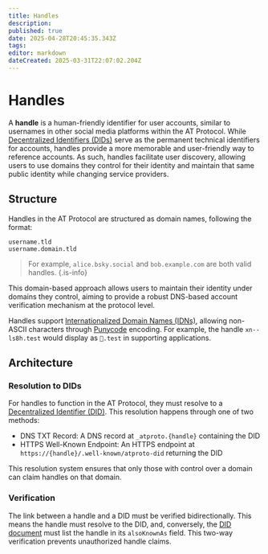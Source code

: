 ```yaml
---
title: Handles
description: 
published: true
date: 2025-04-28T20:45:35.343Z
tags: 
editor: markdown
dateCreated: 2025-03-31T22:07:02.204Z
---
```


# Handles
A **handle** is a human-friendly identifier for user accounts, similar to usernames in other social media platforms within the AT Protocol. While [Decentralized Identifiers (DIDs)](/en/wiki/reference/identifiers/did) serve as the permanent technical identifiers for accounts, handles provide a more memorable and user-friendly way to reference accounts. As such, handles facilitate user discovery, allowing users to use domains they control for their identity and maintain that same public identity while changing service providers. 

## Structure
Handles in the AT Protocol are structured as domain names, following the format:

```
username.tld
username.domain.tld
```

> For example, `alice.bsky.social` and `bob.example.com` are both valid handles.
{.is-info}

This domain-based approach allows users to maintain their identity under domains they control, aiming to provide a robust DNS-based account verification mechanism at the protocol level.

Handles support [Internationalized Domain Names (IDNs)](https://en.wikipedia.org/wiki/Internationalized_domain_name), allowing non-ASCII characters through [Punycode](https://en.wikipedia.org/wiki/Punycode) encoding. For example, the handle `xn--ls8h.test` would display as `💩.test` in supporting applications.

## Architecture

### Resolution to DIDs
For handles to function in the AT Protocol, they must resolve to a [Decentralized Identifier (DID)](/en/wiki/reference/identifiers/did). This resolution happens through one of two methods:

- DNS TXT Record: A DNS record at `_atproto.{handle}` containing the DID
- HTTPS Well-Known Endpoint: An HTTPS endpoint at `https://{handle}/.well-known/atproto-did` returning the DID

This resolution system ensures that only those with control over a domain can claim handles on that domain. 

### Verification
The link between a handle and a DID must be verified bidirectionally. This means the handle must resolve to the DID, and, conversely, the [DID document](/en/wiki/reference/identifiers/did) must list the handle in its 	`alsoKnownAs` field. This two-way verification prevents unauthorized handle claims. 